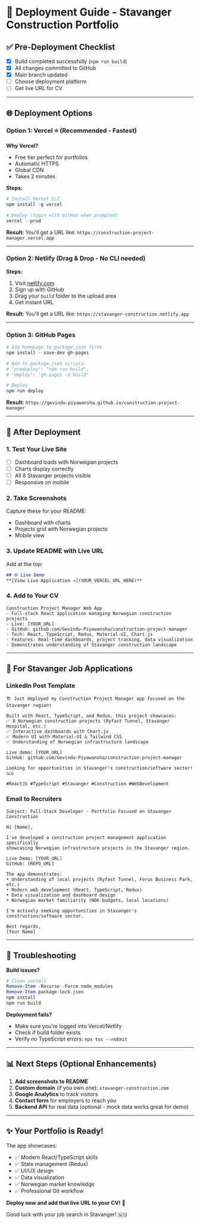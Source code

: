 # 🚀 Deployment Guide - Stavanger Construction Portfolio

## ✅ Pre-Deployment Checklist
- [x] Build completed successfully (`npm run build`)
- [x] All changes committed to GitHub
- [x] Main branch updated
- [ ] Choose deployment platform
- [ ] Get live URL for CV

---

## 🌐 Deployment Options

### **Option 1: Vercel** ⭐ (Recommended - Fastest)

**Why Vercel?**
- Free tier perfect for portfolios
- Automatic HTTPS
- Global CDN
- Takes 2 minutes

**Steps:**
```powershell
# Install Vercel CLI
npm install -g vercel

# Deploy (login with GitHub when prompted)
vercel --prod
```

**Result:** You'll get a URL like: `https://construction-project-manager.vercel.app`

---

### **Option 2: Netlify** (Drag & Drop - No CLI needed)

**Steps:**
1. Visit [netlify.com](https://www.netlify.com/)
2. Sign up with GitHub
3. Drag your `build` folder to the upload area
4. Get instant URL

**Result:** You'll get a URL like: `https://stavanger-construction.netlify.app`

---

### **Option 3: GitHub Pages**

```powershell
# Add homepage to package.json first
npm install --save-dev gh-pages

# Add to package.json scripts:
# "predeploy": "npm run build",
# "deploy": "gh-pages -d build"

# Deploy
npm run deploy
```

**Result:** `https://gevindu-piyawansha.github.io/construction-project-manager`

---

## 📸 After Deployment

### 1. **Test Your Live Site**
- [ ] Dashboard loads with Norwegian projects
- [ ] Charts display correctly
- [ ] All 8 Stavanger projects visible
- [ ] Responsive on mobile

### 2. **Take Screenshots**
Capture these for your README:
- Dashboard with charts
- Projects grid with Norwegian projects
- Mobile view

### 3. **Update README with Live URL**
Add at the top:
```markdown
## 🌐 Live Demo
**[View Live Application →](YOUR_VERCEL_URL_HERE)**
```

### 4. **Add to Your CV**
```
Construction Project Manager Web App
- Full-stack React application managing Norwegian construction projects
- Live: [YOUR_URL]
- GitHub: github.com/Gevindu-Piyawansha/construction-project-manager
- Tech: React, TypeScript, Redux, Material-UI, Chart.js
- Features: Real-time dashboards, project tracking, data visualization
- Demonstrates understanding of Stavanger construction landscape
```

---

## 🎯 For Stavanger Job Applications

### **LinkedIn Post Template**
```
🏗️ Just deployed my Construction Project Manager app focused on the Stavanger region!

Built with React, TypeScript, and Redux, this project showcases:
✅ 8 Norwegian construction projects (Ryfast Tunnel, Stavanger Hospital, etc.)
✅ Interactive dashboards with Chart.js
✅ Modern UI with Material-UI & Tailwind CSS
✅ Understanding of Norwegian infrastructure landscape

Live demo: [YOUR_URL]
GitHub: github.com/Gevindu-Piyawansha/construction-project-manager

Looking for opportunities in Stavanger's construction/software sector! 🇳🇴

#ReactJS #TypeScript #Stavanger #Construction #WebDevelopment
```

### **Email to Recruiters**
```
Subject: Full-Stack Developer - Portfolio Focused on Stavanger Construction

Hi [Name],

I've developed a construction project management application specifically 
showcasing Norwegian infrastructure projects in the Stavanger region.

Live Demo: [YOUR_URL]
GitHub: [REPO_URL]

The app demonstrates:
• Understanding of local projects (Ryfast Tunnel, Forus Business Park, etc.)
• Modern web development (React, TypeScript, Redux)
• Data visualization and dashboard design
• Norwegian market familiarity (NOK budgets, local locations)

I'm actively seeking opportunities in Stavanger's construction/software sector.

Best regards,
[Your Name]
```

---

## 🔧 Troubleshooting

**Build issues?**
```powershell
# Clean install
Remove-Item -Recurse -Force node_modules
Remove-Item package-lock.json
npm install
npm run build
```

**Deployment fails?**
- Make sure you're logged into Vercel/Netlify
- Check if build folder exists
- Verify no TypeScript errors: `npx tsc --noEmit`

---

## 📊 Next Steps (Optional Enhancements)

1. **Add screenshots to README**
2. **Custom domain** (if you own one): `stavanger-construction.com`
3. **Google Analytics** to track visitors
4. **Contact form** for employers to reach you
5. **Backend API** for real data (optional - mock data works great for demo)

---

## ✨ Your Portfolio is Ready!

The app showcases:
- ✅ Modern React/TypeScript skills
- ✅ State management (Redux)
- ✅ UI/UX design
- ✅ Data visualization
- ✅ Norwegian market knowledge
- ✅ Professional Git workflow

**Deploy now and add that live URL to your CV!** 🚀

Good luck with your job search in Stavanger! 🇳🇴
